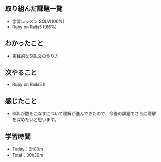 ## 取り組んだ課題一覧
- 学習レッスン SQLⅤ(100%)
- Ruby on Rails5 I(66%)
## わかったこと
- 実践的なSQL文の作り方
## 次やること
- Ruby on Rails5 Ⅱ
## 感じたこと
- SQLが数をこなすについて理解が進んできたので、今後の課題でさらに理解を深めたいと思います。
## 学習時間
- Today：2h00m
- Total：30h30m
